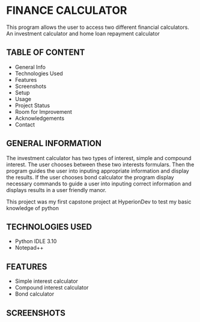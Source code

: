 # FINANCE CALCULATOR
This program allows the user to access two different financial calculators. An investment calculator and home loan repayment calculator
## TABLE OF CONTENT
* General Info 
* Technologies Used
* Features
* Screenshots
* Setup
* Usage
* Project Status
* Room for Improvement
* Acknowledgements
* Contact
## GENERAL INFORMATION
The investment calculator has two types of interest, simple and compound interest. The user chooses between these two interests formulars. Then the program guides the user into inputing appropriate information and display the results. If the user chooses bond calculator the program display necessary commands to guide a user into inputing correct information and displays results in a user friendly manor.

This project was my first capstone project at HyperionDev to test my basic knowledge of python
## TECHNOLOGIES USED
* Python IDLE 3.10
* Notepad++
## FEATURES
* Simple interest calculator
* Compound interest calculator
* Bond calculator
## SCREENSHOTS
